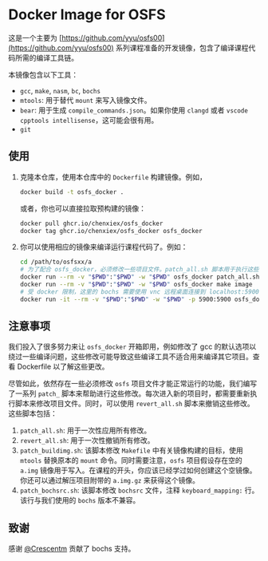 # Docker Image for OSFS
这是一个主要为 [https://github.com/yyu/osfs00](https://github.com/yyu/osfs00) 系列课程准备的开发镜像，包含了编译课程代码所需的编译工具链。

本镜像包含以下工具：
- `gcc`, `make`, `nasm`, `bc`, `bochs`
- `mtools`: 用于替代 `mount` 来写入镜像文件。
- `bear`: 用于生成 `compile_commands.json`。如果你使用 `clangd` 或者 `vscode cpptools intellisense`，这可能会很有用。
- `git`

## 使用
1. 克隆本仓库，使用本仓库中的 `Dockerfile` 构建镜像。例如，
    ```bash
    docker build -t osfs_docker .
    ```
    或者，你也可以直接拉取预构建的镜像：
    ```bash
    docker pull ghcr.io/chenxiex/osfs_docker
    docker tag ghcr.io/chenxiex/osfs_docker osfs_docker
    ```
2. 你可以使用相应的镜像来编译运行课程代码了。例如：
    ```bash
    cd /path/to/osfsxx/a
    # 为了配合 osfs_docker，必须修改一些项目文件。patch_all.sh 脚本用于执行这些修改。关于 patch_all.sh 的更多说明，请参考注意事项。
    docker run --rm -v "$PWD":"$PWD" -w "$PWD" osfs_docker patch_all.sh
    docker run --rm -v "$PWD":"$PWD" -w "$PWD" osfs_docker make image
    # 受 docker 限制，这里的 bochs 需要使用 vnc 远程桌面连接到 localhost:5900 来查看图形界面。
    docker run -it --rm -v "$PWD":"$PWD" -w "$PWD" -p 5900:5900 osfs_docker bochs
    ```

## 注意事项
我们投入了很多努力来让 `osfs_docker` 开箱即用，例如修改了 gcc 的默认选项以绕过一些编译问题，这些修改可能导致这些编译工具不适合用来编译其它项目。查看 Dockerfile 以了解这些更改。

尽管如此，依然存在一些必须修改 `osfs` 项目文件才能正常运行的功能，我们编写了一系列 `patch_` 脚本来帮助进行这些修改。每次进入新的项目时，都需要重新执行脚本来修改项目文件。同时，可以使用 `revert_all.sh` 脚本来撤销这些修改。这些脚本包括：

1. `patch_all.sh`: 用于一次性应用所有修改。
2. `revert_all.sh`: 用于一次性撤销所有修改。
3. `patch_buildimg.sh`: 该脚本修改 `Makefile` 中有关镜像构建的目标，使用 `mtools` 替换原本的 `mount` 命令。同时需要注意，`osfs` 项目假设存在空的 `a.img` 镜像用于写入。在课程的开头，你应该已经学过如何创建这个空镜像。你还可以通过解压项目附带的 `a.img.gz` 来获得这个镜像。
4. `patch_bochsrc.sh`: 该脚本修改 `bochsrc` 文件，注释 `keyboard_mapping:` 行。该行与我们使用的 `bochs` 版本不兼容。

## 致谢
感谢 [@Crescentm](https://github.com/Crescentm) 贡献了 bochs 支持。
